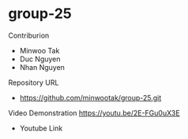 # group-25

Contriburion

- Minwoo Tak
- Duc Nguyen
- Nhan Nguyen

Repository URL
- https://github.com/minwootak/group-25.git

Video Demonstration
https://youtu.be/2E-FGu0uX3E
- Youtube Link
